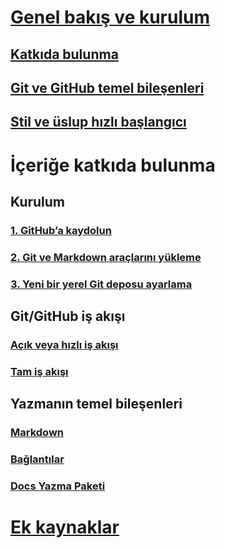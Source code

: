 # [Genel bakış ve kurulum](index.md)
## [Katkıda bulunma](how-to-contribute.md)
## [Git ve GitHub temel bileşenleri](git-github-fundamentals.md)
## [Stil ve üslup hızlı başlangıcı](style-quick-start.md)
<!-- Needed:  ## Sample writing quick start -->

# İçeriğe katkıda bulunma
<!-- New nodes:
## Create issues
## Small edits
## Review new content
## Create new articles
## Create or update samples
-->

## Kurulum 
### [1. GitHub’a kaydolun](get-started-setup-github.md)
### [2. Git ve Markdown araçlarını yükleme](get-started-setup-tools.md)
### [3. Yeni bir yerel Git deposu ayarlama](get-started-setup-local.md)

## Git/GitHub iş akışı
### [Açık veya hızlı iş akışı](light-workflow.md)
### [Tam iş akışı](full-workflow.md)

## Yazmanın temel bileşenleri 
### [Markdown](how-to-write-use-markdown.md)
### [Bağlantılar](how-to-write-links.md)
### [Docs Yazma Paketi](how-to-write-docs-auth-pack.md)

# [Ek kaynaklar](additional-resources.md)

